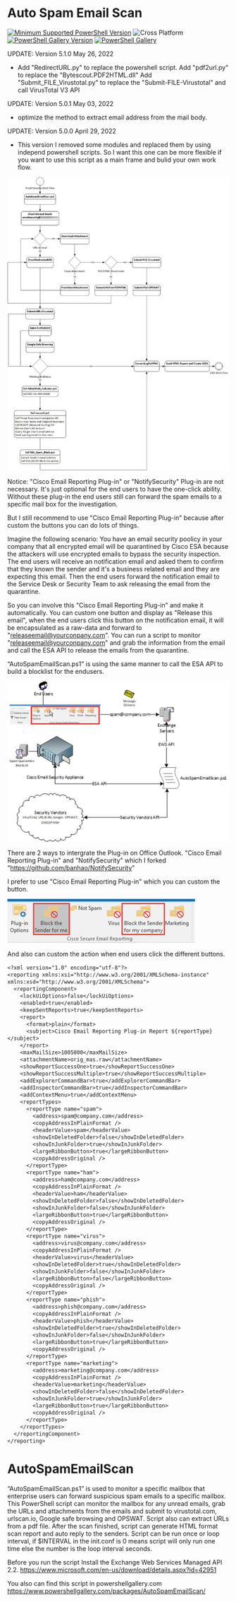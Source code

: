# Auto Spam Email Scan
[![Minimum Supported PowerShell Version](https://img.shields.io/badge/PowerShell-5.1+-purple.svg)](https://github.com/PowerShell/PowerShell) ![Cross Platform](https://img.shields.io/badge/platform-windows-lightgrey)
[![PowerShell Gallery Version](https://img.shields.io/powershellgallery/v/AutoSpamEmailScan)](https://www.powershellgallery.com/packages/AutoSpamEmailScan) [![PowerShell Gallery](https://img.shields.io/powershellgallery/dt/AutoSpamEmailScan)](https://www.powershellgallery.com/packages/AutoSpamEmailScan)

UPDATE: Version 5.1.0 May 26, 2022

- Add "RedirectURL.py" to replace the powershell script.
			Add "pdf2url.py" to replace the "Bytescout.PDF2HTML.dll"
			Add "Submit_FILE_Virustotal.py" to replace the "Submit-FILE-Virustotal" and call VirusTotal V3 API


UPDATE: Version 5.0.1 May 03, 2022

 - optimize the method to extract email address from the mail body.


UPDATE: Version 5.0.0 April 29, 2022

 - This version I removed some modules and replaced them by using independ powershell scripts. So I want this one can be more flexible if you want to use this script as a main frame and bulid your own work flow.

<img src="/Work Flow.jpg">


Notice: "Cisco Email Reporting Plug-in" or "NotifySecurity" Plug-in are not necessary. It's just optional for the end users to have the one-click ability. Without these plug-in the end users still can forward the spam emails to a specific mail box for the investigation.

But I still recommend to use "Cisco Email Reporting Plug-in" because after custom the buttons you can do lots of things.

Imagine the following scenario: You have an email security poolicy in your company that all encrypted email will be quarantined by Cisco ESA because the attackers will use encrypted emails to bypass the security inspection. The end users will receive an notification email and asked them to confirm that they known the sender and it's a business related email and they are expecting this email. Then the end users forward the notification email to the Service Desk or Security Team to ask releasing the email from the quarantine. 

So you can involve this "Cisco Email Reporting Plug-in" and make it automatically. You can custom one button and display as "Release this email", when the end users click this button on the notification email, it will be encapsulated as a raw-data and forward to "releaseemail@yourconpany.com". You can run a script to monitor "releaseemail@yourconpany.com" and grab the information from the email and call the ESA API to release the emails from the quarantine.

“AutoSpamEmailScan.ps1” is using the same manner to call the ESA API to build a blocklist for the endusers.

<img src="/procedure.jpg">

There are 2 ways to intergrate the Plug-in on Office Outlook. "Cisco Email Reporting Plug-in" and "NotifySecurity" which I forked "https://github.com/banhao/NotifySecurity"

I prefer to use "Cisco Email Reporting Plug-in" which you can custom the button.

<img src="/plug-in.jpg">

And also can custom the action when end users click the different buttons.

```
<?xml version="1.0" encoding="utf-8"?>
<reporting xmlns:xsi="http://www.w3.org/2001/XMLSchema-instance" xmlns:xsd="http://www.w3.org/2001/XMLSchema">
  <reportingComponent>
    <lockUiOptions>false</lockUiOptions>
    <enabled>true</enabled>
    <keepSentReports>true</keepSentReports>
    <report>
      <format>plain</format>
      <subject>Cisco Email Reporting Plug-in Report ${reportType}</subject>
    </report>
    <maxMailSize>1005000</maxMailSize>
    <attachmentName>orig_mas.raw</attachmentName>
    <showReportSuccessOne>true</showReportSuccessOne>
    <showReportSuccessMultiple>true</showReportSuccessMultiple>
    <addExplorerCommandBar>true</addExplorerCommandBar>
    <addInspectorCommandBar>true</addInspectorCommandBar>
    <addContextMenu>true</addContextMenu>
    <reportTypes>
      <reportType name="spam">
        <address>spam@company.com</address>
        <copyAddressInPlainFormat />
        <headerValue>spam</headerValue>
        <showInDeletedFolder>false</showInDeletedFolder>
        <showInJunkFolder>true</showInJunkFolder>
        <largeRibbonButton>true</largeRibbonButton>
        <copyAddressOriginal />
      </reportType>
      <reportType name="ham">
        <address>ham@company.com</address>
        <copyAddressInPlainFormat />
        <headerValue>ham</headerValue>
        <showInDeletedFolder>false</showInDeletedFolder>
        <showInJunkFolder>false</showInJunkFolder>
        <largeRibbonButton>true</largeRibbonButton>
        <copyAddressOriginal />
      </reportType>
      <reportType name="virus">
        <address>virus@company.com</address>
        <copyAddressInPlainFormat />
        <headerValue>virus</headerValue>
        <showInDeletedFolder>true</showInDeletedFolder>
        <showInJunkFolder>false</showInJunkFolder>
        <largeRibbonButton>false</largeRibbonButton>
        <copyAddressOriginal />
      </reportType>
      <reportType name="phish">
        <address>phish@company.com</address>
        <copyAddressInPlainFormat />
        <headerValue>phish</headerValue>
        <showInDeletedFolder>true</showInDeletedFolder>
        <showInJunkFolder>false</showInJunkFolder>
        <largeRibbonButton>true</largeRibbonButton>
        <copyAddressOriginal />
      </reportType>
      <reportType name="marketing">
        <address>marketing@company.com</address>
        <copyAddressInPlainFormat />
        <headerValue>marketing</headerValue>
        <showInDeletedFolder>false</showInDeletedFolder>
        <showInJunkFolder>true</showInJunkFolder>
        <largeRibbonButton>true</largeRibbonButton>
        <copyAddressOriginal />
      </reportType>
    </reportTypes>
  </reportingComponent>
</reporting>
```

# AutoSpamEmailScan
“AutoSpamEmailScan.ps1” is used to monitor a specific mailbox that enterprise users can forward suspicious spam emails to a specific mailbox. 
This PowerShell script can monitor the mailbox for any unread emails, grab the URLs and attachments from the emails and submit to virustotal.com, urlscan.io, Google safe browsing and OPSWAT. Script also can extract URLs from a pdf file. 
After the scan finished, script can generate HTML format scan report and auto reply to the senders.
Script can be run once or loop interval, if $INTERVAL in the init.conf is 0 means script will only run one time else the number is the loop interval seconds.

Before you run the script Install the Exchange Web Services Managed API 2.2. 
https://www.microsoft.com/en-us/download/details.aspx?id=42951

You also can find this script in powershellgallery.com
https://www.powershellgallery.com/packages/AutoSpamEmailScan/

